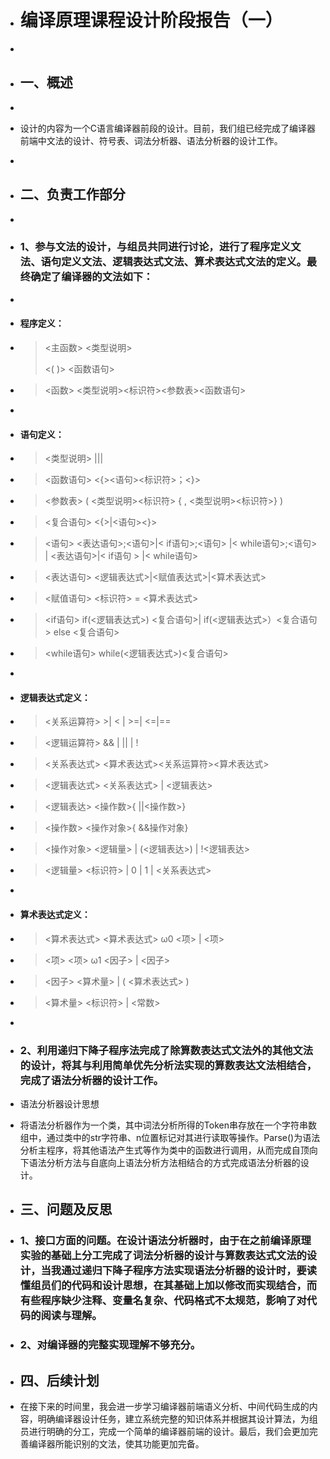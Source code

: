 + # 编译原理课程设计阶段报告（一）
+ 
+ ## 一、概述
+ 
+ 设计的内容为一个C语言编译器前段的设计。目前，我们组已经完成了编译器前端中文法的设计、符号表、词法分析器、语法分析器的设计工作。
+
+ ## 二、负责工作部分
+ 
+ ### 1、参与文法的设计，与组员共同进行讨论，进行了程序定义文法、语句定义文法、逻辑表达式文法、算术表达式文法的定义。最终确定了编译器的文法如下：
+ 
+ #### 程序定义：
+ > <主函数>  <类型说明><main><( )> <函数语句>
+ > <函数>  <类型说明><标识符><参数表><函数语句>
+ 
+ #### 语句定义：
+ > <类型说明>  <void>|<char>|<int>|<float>
+ > <函数语句>  <{><语句><return><标识符>；<}>
+ > <参数表>  ( <类型说明><标识符> { , <类型说明><标识符>} )
+ > <复合语句>  <{>|<语句><}>
+ > <语句>  <表达语句>;<语句>|< if语句>;<语句> |< while语句>;<语句>  |  <表达语句>|< if语句 > |< while语句>
+ > <表达语句>  <逻辑表达式>|<赋值表达式>|<算术表达式>
+ > <赋值语句>  <标识符> = <算术表达式>
+ > <if语句>  if(<逻辑表达式>) <复合语句>| if(<逻辑表达式>）<复合语句> else <复合语句>
+ > <while语句>  while(<逻辑表达式>)<复合语句>
+ 
+ #### 逻辑表达式定义：
+ > <关系运算符>   >| < | >=| <=|==
+ > <逻辑运算符>  && |  ||  |  ! 
+ > <关系表达式>  <算术表达式><关系运算符><算术表达式>
+ > <逻辑表达式>  <关系表达式> | <逻辑表达>
+ > <逻辑表达> <操作数>{ ||<操作数>}
+ > <操作数>  <操作对象>{ &&操作对象}
+ > <操作对象>  <逻辑量> | (<逻辑表达>) | !<逻辑表达>
+ > <逻辑量>  <标识符> | 0 | 1 | <关系表达式>
+ 
+ #### 算术表达式定义：
+ > <算术表达式>  <算术表达式> ω0 <项> | <项>
+ > <项>  <项> ω1  <因子> | <因子>
+ > <因子>  <算术量> | ( <算术表达式> )
+ > <算术量>  <标识符> | <常数> 
+ 
+ ### 2、利用递归下降子程序法完成了除算数表达式文法外的其他文法的设计，将其与利用简单优先分析法实现的算数表达文法相结合，完成了语法分析器的设计工作。

+ 语法分析器设计思想

+ 将语法分析器作为一个类，其中词法分析所得的Token串存放在一个字符串数组中，通过类中的str字符串、n位置标记对其进行读取等操作。Parse()为语法分析主程序，将其他语法产生式等作为类中的函数进行调用，从而完成自顶向下语法分析方法与自底向上语法分析方法相结合的方式完成语法分析器的设计。

+ ## 三、问题及反思
+ ### 1、接口方面的问题。在设计语法分析器时，由于在之前编译原理实验的基础上分工完成了词法分析器的设计与算数表达式文法的设计，当我通过递归下降子程序方法实现语法分析器的设计时，要读懂组员们的代码和设计思想，在其基础上加以修改而实现结合，而有些程序缺少注释、变量名复杂、代码格式不太规范，影响了对代码的阅读与理解。

+ ### 2、对编译器的完整实现理解不够充分。
+ ## 四、后续计划

+ 在接下来的时间里，我会进一步学习编译器前端语义分析、中间代码生成的内容，明确编译器设计任务，建立系统完整的知识体系并根据其设计算法，为组员进行明确的分工，完成一个简单的编译器前端的设计。最后，我们会更加完善编译器所能识别的文法，使其功能更加完备。
